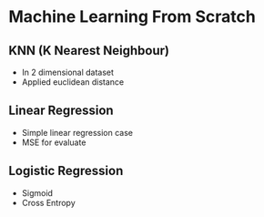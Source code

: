 # Machine Learning From Scratch

## KNN (K Nearest Neighbour)
- In 2 dimensional dataset
- Applied euclidean distance

## Linear Regression
- Simple linear regression case
- MSE for evaluate

## Logistic Regression
- Sigmoid
- Cross Entropy